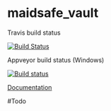 # maidsafe_vault

Travis build status

[![Build Status](https://travis-ci.org/dirvine/maidsafe_vault.svg?branch=master)](https://travis-ci.org/dirvine/maidsafe_vault)

Appveyor build status (Windows)

[![Build status](https://ci.appveyor.com/api/projects/status/l8obw1n8n7uec1yu?svg=true)](https://ci.appveyor.com/project/dirvine/maidsafe-vault)


[Documentation](http://dirvine.github.io/maidsafe_vault/)


#Todo
